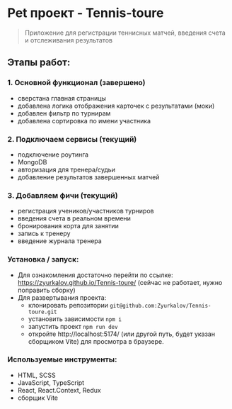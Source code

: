 # Pet проект - Tennis-toure
> Приложение для регистрации теннисных матчей, введения счета и отслеживания результатов

## Этапы работ:
### 1. Основной функционал (завершено)
- сверстана главная страницы
- добавлена логика отображения карточек с результатами (моки)
- добавлен фильтр по турнирам
- добавлена сортировка по имени участника

### 2. Подключаем сервисы (текущий)
- подключение роутинга
- MongoDB
- авторизация для тренера/судьи
- добавление результатов завершенных матчей

### 3. Добавляем фичи (текущий)
- регистрация учеников/участников турниров
- введения счета в реальном времени
- бронирования корта для занятии
- запись к тренеру
- введение журнала тренера

  
### Установка / запуск:

- Для ознакомления достаточно перейти по ссылке:
  https://zyurkalov.github.io/Tennis-toure/ (сейчас не работает, нужно поправить сборку)
- Для развертывания проекта:
  - клонировать репозитории `git@github.com:Zyurkalov/Tennis-toure.git`
  - установить зависимости `npm i`
  - запустить проект `npm run dev`
  - откройте http://localhost:5174/ (или другой путь, будет указан сборщиком Vite) для просмотра в браузере.

### Используемые инструменты:
- HTML, SCSS
- JavaScript, TypeScript
- React, React.Context, Redux
- сборщик Vite
